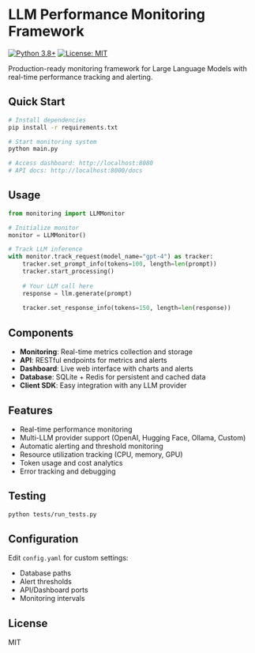 # LLM Performance Monitoring Framework

[![Python 3.8+](https://img.shields.io/badge/python-3.8+-blue.svg)](https://www.python.org/downloads/)
[![License: MIT](https://img.shields.io/badge/License-MIT-yellow.svg)](https://opensource.org/licenses/MIT)

Production-ready monitoring framework for Large Language Models with real-time performance tracking and alerting.

## Quick Start

```bash
# Install dependencies
pip install -r requirements.txt

# Start monitoring system
python main.py

# Access dashboard: http://localhost:8080
# API docs: http://localhost:8000/docs
```

## Usage

```python
from monitoring import LLMMonitor

# Initialize monitor
monitor = LLMMonitor()

# Track LLM inference
with monitor.track_request(model_name="gpt-4") as tracker:
    tracker.set_prompt_info(tokens=100, length=len(prompt))
    tracker.start_processing()
    
    # Your LLM call here
    response = llm.generate(prompt)
    
    tracker.set_response_info(tokens=150, length=len(response))
```

## Components

- **Monitoring**: Real-time metrics collection and storage
- **API**: RESTful endpoints for metrics and alerts
- **Dashboard**: Live web interface with charts and alerts
- **Database**: SQLite + Redis for persistent and cached data
- **Client SDK**: Easy integration with any LLM provider

## Features

- Real-time performance monitoring
- Multi-LLM provider support (OpenAI, Hugging Face, Ollama, Custom)
- Automatic alerting and threshold monitoring
- Resource utilization tracking (CPU, memory, GPU)
- Token usage and cost analytics
- Error tracking and debugging

## Testing

```bash
python tests/run_tests.py
```

## Configuration

Edit `config.yaml` for custom settings:
- Database paths
- Alert thresholds  
- API/Dashboard ports
- Monitoring intervals

## License

MIT 